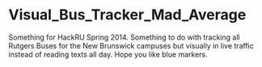 Visual_Bus_Tracker_Mad_Average
==============================

Something for HackRU Spring 2014. Something to do with tracking all Rutgers Buses for the New Brunswick campuses but visually in live traffic instead of reading texts all day. Hope you like blue markers.
